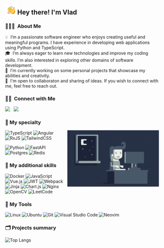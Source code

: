 <img alt="Hand Wave" src="./assets/hand-wave.gif" width='40' align="left"/><h2>Hey there! I'm Vlad</h2>

### 👨🏻‍💻 &nbsp;About Me

💡 &nbsp;I’m a passionate software engineer who enjoys creating useful and meaningful programs. I have experience in developing web applications using Python and TypeScript.\
🎓 &nbsp;I’m always eager to learn new technologies and improve my coding skills. I’m also interested in exploring other domains of software development.\
🌱 &nbsp;I’m currently working on some personal projects that showcase my abilities and creativity.\
💬 &nbsp;I'm open to collaboraton and sharing of ideas. If you wish to connect with me, feel free to reach out.


### 🤝🏻 &nbsp;Connect with Me
<a href="https://t.me/vanad1um3"><img src="https://img.shields.io/badge/-Vanad1um3-D14836?style=flat&color=26A5E4&logo=Telegram&logoColor=FFFFFF"/></a> &nbsp;
<a href="mailto:Vanad1um3@gmail.com"><img src="https://img.shields.io/badge/-Vanad1um3@gmail.com-D14836?style=flat&logo=Gmail&logoColor=white"/></a> &nbsp;

### 🦾 My specialty
<img alt="Night Coding2" src="./assets/night-coding.gif" align="right"/>

![TypeScript](https://img.shields.io/badge/typescript-%23007ACC.svg?style=for-the-badge&logo=typescript&logoColor=white)
![Angular](https://img.shields.io/badge/angular-%23DD0031.svg?style=for-the-badge&logo=angular&logoColor=white)
![RxJS](https://img.shields.io/badge/rxjs-%23B7178C.svg?style=for-the-badge&logo=reactivex&logoColor=white)
![TailwindCSS](https://img.shields.io/badge/tailwindcss-%2338B2AC.svg?style=for-the-badge&logo=tailwind-css&logoColor=white)

![Python](https://img.shields.io/badge/python-3670A0?style=for-the-badge&logo=python&logoColor=ffdd54)
![FastAPI](https://img.shields.io/badge/FastAPI-005571?style=for-the-badge&logo=fastapi)
![Postgres](https://img.shields.io/badge/postgres-%23316192.svg?style=for-the-badge&logo=postgresql&logoColor=white)
![Redis](https://img.shields.io/badge/redis-%23DD0031.svg?style=for-the-badge&logo=redis&logoColor=white)

### 🔨 My additional skills
![Docker](https://img.shields.io/badge/docker-%230db7ed.svg?style=for-the-badge&logo=docker&logoColor=white)
![JavaScript](https://img.shields.io/badge/javascript-%23323330.svg?style=for-the-badge&logo=javascript&logoColor=%23F7DF1E)
![Vue.js](https://img.shields.io/badge/vuejs-%2335495e.svg?style=for-the-badge&logo=vuedotjs&logoColor=%234FC08D)
![JWT](https://img.shields.io/badge/JWT-black?style=for-the-badge&logo=JSON%20web%20tokens)
![Webpack](https://img.shields.io/badge/webpack-%238DD6F9.svg?style=for-the-badge&logo=webpack&logoColor=black)
![Jinja](https://img.shields.io/badge/jinja-white.svg?style=for-the-badge&logo=jinja&logoColor=black)
![Chart.js](https://img.shields.io/badge/chart.js-F5788D.svg?style=for-the-badge&logo=chart.js&logoColor=white)
![Nginx](https://img.shields.io/badge/nginx-%23009639.svg?style=for-the-badge&logo=nginx&logoColor=white)
![OpenCV](https://img.shields.io/badge/opencv-%23white.svg?style=for-the-badge&logo=opencv&logoColor=white)
![LeetCode](https://img.shields.io/badge/LeetCode-000000?style=for-the-badge&logo=LeetCode&logoColor=#d16c06)


### 🧰 My Tools
![Linux](https://img.shields.io/badge/Linux-FCC624?style=for-the-badge&logo=linux&logoColor=black)
![Ubuntu](https://img.shields.io/badge/Ubuntu-E95420?style=for-the-badge&logo=ubuntu&logoColor=white)
![Git](https://img.shields.io/badge/git-%23F05033.svg?style=for-the-badge&logo=git&logoColor=white)
![Visual Studio Code](https://img.shields.io/badge/Visual%20Studio%20Code-0078d7.svg?style=for-the-badge&logo=visual-studio-code&logoColor=white)
![Neovim](https://img.shields.io/badge/NeoVim-%2357A143.svg?&style=for-the-badge&logo=neovim&logoColor=white)


### 🗂️ Projects summary
![Top Langs](https://github-readme-stats.vercel.app/api/top-langs/?username=Vanad1um4&layout=compact&theme=prussian)
<!-- ![Vanad1um4's GitHub stats](https://github-readme-stats.vercel.app/api?username=Vanad1um4&show_icons=true&theme=transparent) -->


